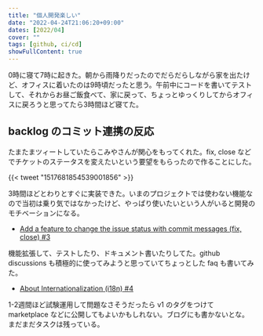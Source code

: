 ```yaml
---
title: "個人開発楽しい"
date: "2022-04-24T21:06:20+09:00"
dates: [2022/04]
cover: ""
tags: [github, ci/cd]
showFullContent: true
---
```


0時に寝て7時に起きた。朝から雨降りだったのでだらだらしながら家を出たけど、オフィスに着いたのは9時頃だったと思う。午前中にコードを書いてテストして、それからお昼ご飯食べて、家に戻って、ちょっとゆっくりしてからオフィスに戻ろうと思ってたら3時間ほど寝てた。

## backlog のコミット連携の反応

たまたまツィートしていたらこみやさんが関心をもってくれた。fix, close などでチケットのステータスを変えたいという要望をもらったので作ることにした。

{{< tweet "1517681854539001856" >}}

3時間ほどとわりとすぐに実装できた。いまのプロジェクトでは使わない機能なので当初は乗り気ではなかったけど、やっぱり使いたいという人がいると開発のモチベーションになる。

* [Add a feature to change the issue status with commit messages (fix, close) #3](https://github.com/kazamori/backlog-github-integration-action/pull/3)

機能拡張して、テストしたり、ドキュメント書いたりしてた。github discussions も積極的に使ってみようと思っていてちょっとした faq も書いてみた。

* [About Internationalization (i18n) #4](https://github.com/kazamori/backlog-github-integration-action/discussions/4)

1-2週間ほど試験運用して問題なさそうだったら v1 のタグをつけて marketplace などに公開してもよいかもしれない。ブログにも書かないとな。まだまだタスクは残っている。
